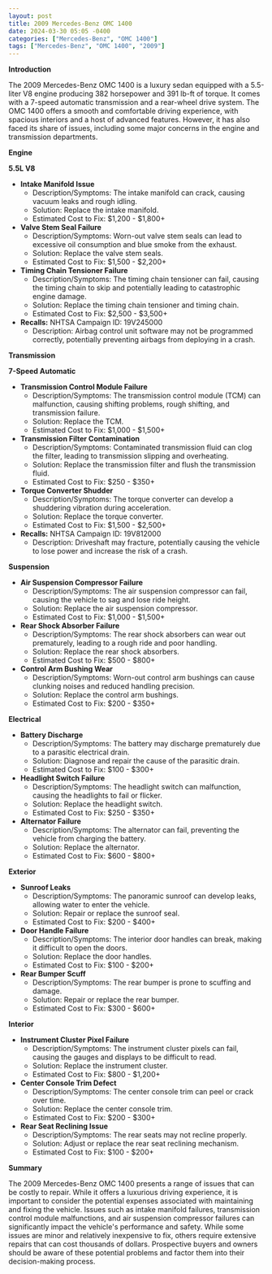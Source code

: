 ```yaml
---
layout: post
title: 2009 Mercedes-Benz OMC 1400
date: 2024-03-30 05:05 -0400
categories: ["Mercedes-Benz", "OMC 1400"]
tags: ["Mercedes-Benz", "OMC 1400", "2009"]
---
```

**Introduction**

The 2009 Mercedes-Benz OMC 1400 is a luxury sedan equipped with a 5.5-liter V8 engine producing 382 horsepower and 391 lb-ft of torque. It comes with a 7-speed automatic transmission and a rear-wheel drive system. The OMC 1400 offers a smooth and comfortable driving experience, with spacious interiors and a host of advanced features. However, it has also faced its share of issues, including some major concerns in the engine and transmission departments.

**Engine**

**5.5L V8**

* **Intake Manifold Issue**
    * Description/Symptoms: The intake manifold can crack, causing vacuum leaks and rough idling.
    * Solution: Replace the intake manifold.
    * Estimated Cost to Fix: $1,200 - $1,800+
* **Valve Stem Seal Failure**
    * Description/Symptoms: Worn-out valve stem seals can lead to excessive oil consumption and blue smoke from the exhaust.
    * Solution: Replace the valve stem seals.
    * Estimated Cost to Fix: $1,500 - $2,200+
* **Timing Chain Tensioner Failure**
    * Description/Symptoms: The timing chain tensioner can fail, causing the timing chain to skip and potentially leading to catastrophic engine damage.
    * Solution: Replace the timing chain tensioner and timing chain.
    * Estimated Cost to Fix: $2,500 - $3,500+
* **Recalls:** NHTSA Campaign ID: 19V245000
    * Description: Airbag control unit software may not be programmed correctly, potentially preventing airbags from deploying in a crash.

**Transmission**

**7-Speed Automatic**

* **Transmission Control Module Failure**
    * Description/Symptoms: The transmission control module (TCM) can malfunction, causing shifting problems, rough shifting, and transmission failure.
    * Solution: Replace the TCM.
    * Estimated Cost to Fix: $1,000 - $1,500+
* **Transmission Filter Contamination**
    * Description/Symptoms: Contaminated transmission fluid can clog the filter, leading to transmission slipping and overheating.
    * Solution: Replace the transmission filter and flush the transmission fluid.
    * Estimated Cost to Fix: $250 - $350+
* **Torque Converter Shudder**
    * Description/Symptoms: The torque converter can develop a shuddering vibration during acceleration.
    * Solution: Replace the torque converter.
    * Estimated Cost to Fix: $1,500 - $2,500+
* **Recalls:** NHTSA Campaign ID: 19V812000
    * Description: Driveshaft may fracture, potentially causing the vehicle to lose power and increase the risk of a crash.

**Suspension**

* **Air Suspension Compressor Failure**
    * Description/Symptoms: The air suspension compressor can fail, causing the vehicle to sag and lose ride height.
    * Solution: Replace the air suspension compressor.
    * Estimated Cost to Fix: $1,000 - $1,500+
* **Rear Shock Absorber Failure**
    * Description/Symptoms: The rear shock absorbers can wear out prematurely, leading to a rough ride and poor handling.
    * Solution: Replace the rear shock absorbers.
    * Estimated Cost to Fix: $500 - $800+
* **Control Arm Bushing Wear**
    * Description/Symptoms: Worn-out control arm bushings can cause clunking noises and reduced handling precision.
    * Solution: Replace the control arm bushings.
    * Estimated Cost to Fix: $200 - $350+

**Electrical**

* **Battery Discharge**
    * Description/Symptoms: The battery may discharge prematurely due to a parasitic electrical drain.
    * Solution: Diagnose and repair the cause of the parasitic drain.
    * Estimated Cost to Fix: $100 - $300+
* **Headlight Switch Failure**
    * Description/Symptoms: The headlight switch can malfunction, causing the headlights to fail or flicker.
    * Solution: Replace the headlight switch.
    * Estimated Cost to Fix: $250 - $350+
* **Alternator Failure**
    * Description/Symptoms: The alternator can fail, preventing the vehicle from charging the battery.
    * Solution: Replace the alternator.
    * Estimated Cost to Fix: $600 - $800+

**Exterior**

* **Sunroof Leaks**
    * Description/Symptoms: The panoramic sunroof can develop leaks, allowing water to enter the vehicle.
    * Solution: Repair or replace the sunroof seal.
    * Estimated Cost to Fix: $200 - $400+
* **Door Handle Failure**
    * Description/Symptoms: The interior door handles can break, making it difficult to open the doors.
    * Solution: Replace the door handles.
    * Estimated Cost to Fix: $100 - $200+
* **Rear Bumper Scuff**
    * Description/Symptoms: The rear bumper is prone to scuffing and damage.
    * Solution: Repair or replace the rear bumper.
    * Estimated Cost to Fix: $300 - $600+

**Interior**

* **Instrument Cluster Pixel Failure**
    * Description/Symptoms: The instrument cluster pixels can fail, causing the gauges and displays to be difficult to read.
    * Solution: Replace the instrument cluster.
    * Estimated Cost to Fix: $800 - $1,200+
* **Center Console Trim Defect**
    * Description/Symptoms: The center console trim can peel or crack over time.
    * Solution: Replace the center console trim.
    * Estimated Cost to Fix: $200 - $300+
* **Rear Seat Reclining Issue**
    * Description/Symptoms: The rear seats may not recline properly.
    * Solution: Adjust or replace the rear seat reclining mechanism.
    * Estimated Cost to Fix: $100 - $200+

**Summary**

The 2009 Mercedes-Benz OMC 1400 presents a range of issues that can be costly to repair. While it offers a luxurious driving experience, it is important to consider the potential expenses associated with maintaining and fixing the vehicle. Issues such as intake manifold failures, transmission control module malfunctions, and air suspension compressor failures can significantly impact the vehicle's performance and safety. While some issues are minor and relatively inexpensive to fix, others require extensive repairs that can cost thousands of dollars. Prospective buyers and owners should be aware of these potential problems and factor them into their decision-making process.
